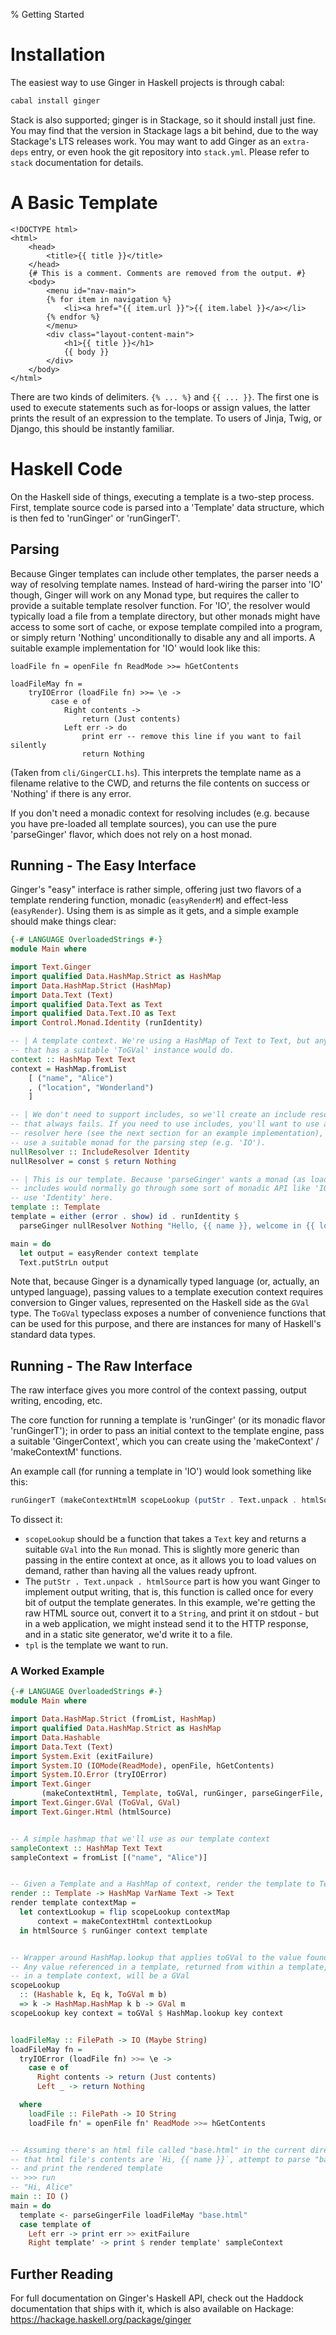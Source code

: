 % Getting Started

# Installation

The easiest way to use Ginger in Haskell projects is through cabal:

```sh
cabal install ginger
```

Stack is also supported; ginger is in Stackage, so it should install just fine.
You may find that the version in Stackage lags a bit behind, due to the way
Stackage's LTS releases work. You may want to add Ginger as an `extra-deps`
entry, or even hook the git repository into `stack.yml`. Please refer to
`stack` documentation for details.

# A Basic Template

```ginger
<!DOCTYPE html>
<html>
    <head>
        <title>{{ title }}</title>
    </head>
    {# This is a comment. Comments are removed from the output. #}
    <body>
        <menu id="nav-main">
        {% for item in navigation %}
            <li><a href="{{ item.url }}">{{ item.label }}</a></li>
        {% endfor %}
        </menu>
        <div class="layout-content-main">
            <h1>{{ title }}</h1>
            {{ body }}
        </div>
    </body>
</html>
```

There are two kinds of delimiters. `{% ... %}` and `{{ ... }}`. The first
one is used to execute statements such as for-loops or assign values, the
latter prints the result of an expression to the template. To users of Jinja,
Twig, or Django, this should be instantly familiar.

# Haskell Code

On the Haskell side of things, executing a template is a two-step process.
First, template source code is parsed into a 'Template' data structure,
which is then fed to 'runGinger' or 'runGingerT'.

##  Parsing

Because Ginger templates can include other templates, the parser needs a way of
resolving template names. Instead of hard-wiring the parser into 'IO' though,
Ginger will work on any Monad type, but requires the caller to provide a
suitable template resolver function. For 'IO', the resolver would typically
load a file from a template directory, but other monads might have access to
some sort of cache, or expose template compiled into a program, or simply
return 'Nothing' unconditionally to disable any and all imports. A suitable
example implementation for 'IO' would look like this:

    loadFile fn = openFile fn ReadMode >>= hGetContents

    loadFileMay fn =
        tryIOError (loadFile fn) >>= \e ->
             case e of
                Right contents ->
                    return (Just contents)
                Left err -> do
                    print err -- remove this line if you want to fail silently
                    return Nothing

(Taken from `cli/GingerCLI.hs`). This interprets the template name as a
filename relative to the CWD, and returns the file contents on success or
'Nothing' if there is any error.

If you don't need a monadic context for resolving includes (e.g. because you
have pre-loaded all template sources), you can use the pure 'parseGinger'
flavor, which does not rely on a host monad.

## Running - The Easy Interface

Ginger's "easy" interface is rather simple, offering just two flavors of a
template rendering function, monadic (`easyRenderM`) and effect-less
(`easyRender`). Using them is as simple as it gets, and a simple example should
make things clear:

```haskell
{-# LANGUAGE OverloadedStrings #-}
module Main where

import Text.Ginger
import qualified Data.HashMap.Strict as HashMap
import Data.HashMap.Strict (HashMap)
import Data.Text (Text)
import qualified Data.Text as Text
import qualified Data.Text.IO as Text
import Control.Monad.Identity (runIdentity)

-- | A template context. We're using a HashMap of Text to Text, but any type
-- that has a suitable 'ToGVal' instance would do.
context :: HashMap Text Text
context = HashMap.fromList
    [ ("name", "Alice")
    , ("location", "Wonderland")
    ]

-- | We don't need to support includes, so we'll create an include resolver
-- that always fails. If you need to use includes, you'll want to use an actual
-- resolver here (see the next section for an example implementation), and
-- use a suitable monad for the parsing step (e.g. 'IO').
nullResolver :: IncludeResolver Identity
nullResolver = const $ return Nothing

-- | This is our template. Because 'parseGinger' wants a monad (as loading
-- includes would normally go through some sort of monadic API like 'IO'), we
-- use 'Identity' here.
template :: Template 
template = either (error . show) id . runIdentity $
  parseGinger nullResolver Nothing "Hello, {{ name }}, welcome in {{ location }}!"

main = do
  let output = easyRender context template
  Text.putStrLn output
```

Note that, because Ginger is a dynamically typed language (or, actually, an
untyped language), passing values to a template execution context requires
conversion to Ginger values, represented on the Haskell side as the `GVal`
type. The `ToGVal` typeclass exposes a number of convenience functions that can
be used for this purpose, and there are instances for many of Haskell's
standard data types.

## Running - The Raw Interface

The raw interface gives you more control of the context passing, output
writing, encoding, etc.

The core function for running a template is 'runGinger' (or its monadic
flavor 'runGingerT'); in order to pass an initial context to the template
engine, pass a suitable 'GingerContext', which you can create using the
'makeContext' / 'makeContextM' functions.

An example call (for running a template in 'IO') would look something like
this:

```haskell
runGingerT (makeContextHtmlM scopeLookup (putStr . Text.unpack . htmlSource)) tpl
```

To dissect it:

- `scopeLookup` should be a function that takes a `Text` key and returns a
  suitable `GVal` into the `Run` monad. This is slightly more generic than
  passing in the entire context at once, as it allows you to load values on
  demand, rather than having all the values ready upfront.
- The `putStr . Text.unpack . htmlSource` part is how you want Ginger to
  implement output writing, that is, this function is called once for every bit
  of output the template generates. In this example, we're getting the raw HTML
  source out, convert it to a `String`, and print it on stdout - but in a web
  application, we might instead send it to the HTTP response, and in a static
  site generator, we'd write it to a file.
- `tpl` is the template we want to run.

### A Worked Example

```haskell
{-# LANGUAGE OverloadedStrings #-}
module Main where

import Data.HashMap.Strict (fromList, HashMap)
import qualified Data.HashMap.Strict as HashMap
import Data.Hashable
import Data.Text (Text)
import System.Exit (exitFailure)
import System.IO (IOMode(ReadMode), openFile, hGetContents)
import System.IO.Error (tryIOError)
import Text.Ginger
       (makeContextHtml, Template, toGVal, runGinger, parseGingerFile, VarName)
import Text.Ginger.GVal (ToGVal, GVal)
import Text.Ginger.Html (htmlSource)


-- A simple hashmap that we'll use as our template context
sampleContext :: HashMap Text Text
sampleContext = fromList [("name", "Alice")]


-- Given a Template and a HashMap of context, render the template to Text
render :: Template -> HashMap VarName Text -> Text
render template contextMap =
  let contextLookup = flip scopeLookup contextMap
      context = makeContextHtml contextLookup
  in htmlSource $ runGinger context template


-- Wrapper around HashMap.lookup that applies toGVal to the value found.
-- Any value referenced in a template, returned from within a template, or used
-- in a template context, will be a GVal
scopeLookup
  :: (Hashable k, Eq k, ToGVal m b)
  => k -> HashMap.HashMap k b -> GVal m
scopeLookup key context = toGVal $ HashMap.lookup key context


loadFileMay :: FilePath -> IO (Maybe String)
loadFileMay fn =
  tryIOError (loadFile fn) >>= \e ->
    case e of
      Right contents -> return (Just contents)
      Left _ -> return Nothing

  where
    loadFile :: FilePath -> IO String
    loadFile fn' = openFile fn' ReadMode >>= hGetContents


-- Assuming there's an html file called "base.html" in the current directory and
-- that html file's contents are `Hi, {{ name }}`, attempt to parse "base.html"
-- and print the rendered template
-- >>> run
-- "Hi, Alice"
main :: IO ()
main = do
  template <- parseGingerFile loadFileMay "base.html"
  case template of
    Left err -> print err >> exitFailure
    Right template' -> print $ render template' sampleContext

```

## Further Reading

For full documentation on Ginger's Haskell API, check out the Haddock
documentation that ships with it, which is also available on Hackage:
https://hackage.haskell.org/package/ginger
